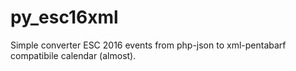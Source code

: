 # py_esc16xml
Simple converter ESC 2016 events from php-json to xml-pentabarf compatibile calendar (almost).
